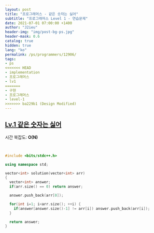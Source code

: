 ```yaml
---
layout: post
title: "프로그래머스 - 같은 숫자는 싫어"
subtitle: "프로그래머스 Level 1 - 연습문제"
date: 2021-07-01 07:00:00 +1400
author: "J2ieu"
header-img: "img/post-bg-ps.jpg"
header-mask: 0.6
catalog: true
hidden: true
lang: "ko"
permalink: /ps/programmers/12906/
tags:
- ps
<<<<<<< HEAD
- implementation
- 프로그래머스
- lv1
=======
- 구현
- 프로그래머스
- level-1
>>>>>>> ba229b1 (Design Modified)
---
```


## [Lv.1 같은 숫자는 싫어](https://programmers.co.kr/learn/courses/30/lessons/12906)

시간 복잡도: **O(N)**

<br> 

```cpp
#include <bits/stdc++.h>

using namespace std;

vector<int> solution(vector<int> arr) 
{
  vector<int> answer;
  if(arr.size() == 0) return answer;

  answer.push_back(arr[0]);

  for(int i=1; i<arr.size(); ++i) {
    if(answer[answer.size()-1] != arr[i]) answer.push_back(arr[i]);
  }

  return answer;
}
```